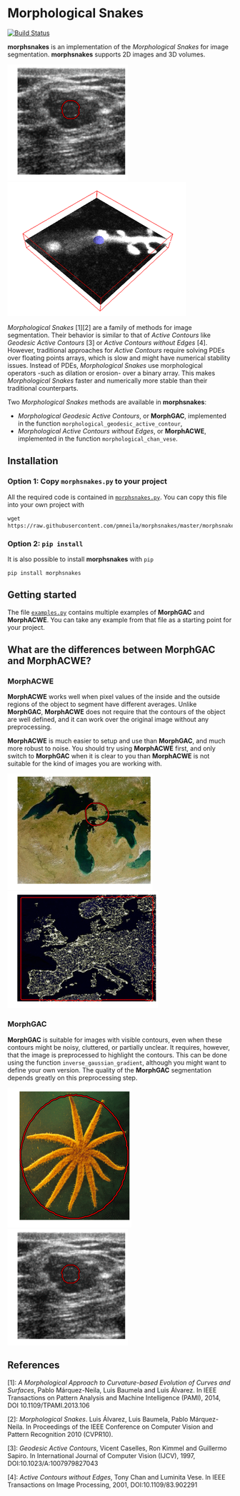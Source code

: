 # Morphological Snakes

[![Build Status](https://travis-ci.org/pmneila/morphsnakes.svg?branch=master)](https://travis-ci.org/pmneila/morphsnakes)
<!-- [![codecov](https://codecov.io/gh/Borda/morph-snakes/branch/master/graph/badge.svg)](https://codecov.io/gh/Borda/morph-snakes)
[![Codacy Badge](https://api.codacy.com/project/badge/Grade/fc7cd38998a74f25a7aecae44173dab0)](https://www.codacy.com/app/Borda/morph-snakes?utm_source=github.com&amp;utm_medium=referral&amp;utm_content=Borda/morph-snakes&amp;utm_campaign=Badge_Grade)
[![Code Health](https://landscape.io/github/Borda/morph-snakes/master/landscape.svg?style=flat)](https://landscape.io/github/Borda/morph-snakes/master) -->

**morphsnakes** is an implementation of the *Morphological Snakes* for image segmentation.
**morphsnakes** supports 2D images and 3D volumes.

![anim_nodule](examples/anim_nodule.gif)
![anim_dendrite](examples/anim_dendrite.gif)

*Morphological Snakes* [1][2] are a family of methods for image segmentation.
Their behavior is similar to that of *Active Contours* like *Geodesic
Active Contours* [3] or *Active Contours without Edges* [4]. However,
traditional approaches for *Active Contours* require solving PDEs over
floating points arrays, which is slow and might have numerical stability issues.
Instead of PDEs, *Morphological Snakes* use morphological operators
-such as dilation or erosion- over a binary array. This makes
*Morphological Snakes* faster and numerically more stable than their
traditional counterparts.

Two *Morphological Snakes* methods are available in **morphsnakes**:

* *Morphological Geodesic Active Contours*, or **MorphGAC**, implemented in the
  function ``morphological_geodesic_active_contour``,
* *Morphological Active Contours without Edges*, or **MorphACWE**, implemented in
  the function ``morphological_chan_vese``.

## Installation

### Option 1: Copy `morphsnakes.py` to your project

All the required code is contained in [`morphsnakes.py`](morphsnakes.py). You can
copy this file into your own project with
```
wget https://raw.githubusercontent.com/pmneila/morphsnakes/master/morphsnakes.py
```

### Option 2: `pip install`

It is also possible to install **morphsnakes** with `pip`
```
pip install morphsnakes
```

## Getting started

The file [`examples.py`](examples.py) contains multiple examples of **MorphGAC**
and **MorphACWE**. You can take any example from that file as a starting point for
your project.

## What are the differences between **MorphGAC** and **MorphACWE**?

### MorphACWE

**MorphACWE** works well when pixel values of the inside
and the outside regions of the object to segment have different averages.
Unlike **MorphGAC**, **MorphACWE** does not require that the contours of the
object are well defined, and it can work over the original image without any
preprocessing. 

**MorphACWE** is much easier to setup and use than **MorphGAC**, and much more
robust to noise. You should try using **MorphACWE** first, and only switch
to **MorphGAC** when it is clear to you than **MorphACWE** is not suitable
for the kind of images you are working with.

![anim_lakes](examples/anim_lakes.gif)
![anim_europe](examples/anim_europe.gif)

### MorphGAC

**MorphGAC** is suitable for images with visible contours, even when these
contours might be noisy, cluttered, or partially unclear. It requires, however,
that the image is preprocessed to highlight the contours. This can be done
using the function ``inverse_gaussian_gradient``, although you might want
to define your own version. The quality of the **MorphGAC** segmentation
depends greatly on this preprocessing step.

![anim_starfish](examples/anim_starfish.gif)
![anim_nodule](examples/anim_nodule.gif)

## References

[1]: *A Morphological Approach to Curvature-based Evolution of Curves and
    Surfaces*, Pablo Márquez-Neila, Luis Baumela and Luis Álvarez. In IEEE
    Transactions on Pattern Analysis and Machine Intelligence (PAMI),
    2014, DOI 10.1109/TPAMI.2013.106

[2]: *Morphological Snakes*. Luis Álvarez, Luis Baumela, Pablo Márquez-Neila.
   In Proceedings of the IEEE Conference on Computer Vision and Pattern Recognition 2010 (CVPR10).

[3]: *Geodesic Active Contours*, Vicent Caselles, Ron Kimmel and Guillermo
    Sapiro. In International Journal of Computer Vision (IJCV), 1997,
    DOI:10.1023/A:1007979827043

[4]: *Active Contours without Edges*, Tony Chan and Luminita Vese. In IEEE
    Transactions on Image Processing, 2001, DOI:10.1109/83.902291
